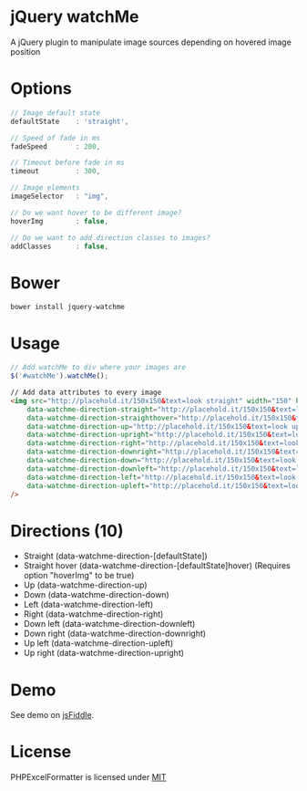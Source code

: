 jQuery watchMe
==============

A jQuery plugin to manipulate image sources depending on hovered image position

Options
==============

```JavaScript
// Image default state
defaultState	: 'straight',

// Speed of fade in ms
fadeSpeed		: 200,

// Timeout before fade in ms
timeout 		: 300,

// Image elements
imageSelector	: "img",

// Do we want hover to be different image?
hoverImg		: false,

// Do we want to add direction classes to images?
addClasses 		: false,
```

Bower
==============

    bower install jquery-watchme

Usage
==============

```JavaScript
// Add watchMe to div where your images are
$('#watchMe').watchMe();
```

```HTML
// Add data attributes to every image
<img src="http://placehold.it/150x150&text=look straight" width="150" height="150"
    data-watchme-direction-straight="http://placehold.it/150x150&text=look straight"
    data-watchme-direction-straighthover="http://placehold.it/150x150&text=look straight hover"
    data-watchme-direction-up="http://placehold.it/150x150&text=look up"
    data-watchme-direction-upright="http://placehold.it/150x150&text=look upright"
    data-watchme-direction-right="http://placehold.it/150x150&text=look right"
    data-watchme-direction-downright="http://placehold.it/150x150&text=look downright"
    data-watchme-direction-down="http://placehold.it/150x150&text=look down"
    data-watchme-direction-downleft="http://placehold.it/150x150&text=look downleft"
    data-watchme-direction-left="http://placehold.it/150x150&text=look left"
    data-watchme-direction-upleft="http://placehold.it/150x150&text=look upleft"
/>
```

Directions (10)
==============

* Straight (data-watchme-direction-[defaultState])
* Straight hover (data-watchme-direction-[defaultState]hover) (Requires option "hoverImg" to be true)
* Up (data-watchme-direction-up)
* Down (data-watchme-direction-down)
*	Left (data-watchme-direction-left)
*	Right (data-watchme-direction-right)
* Down left (data-watchme-direction-downleft)
*	Down right (data-watchme-direction-downright)
* Up left (data-watchme-direction-upleft)
*	Up right (data-watchme-direction-upright)

Demo
==============

See demo on [jsFiddle](http://jsfiddle.net/ReneKorss/2b2y3yez/).

License
=================
PHPExcelFormatter is licensed under [MIT](LICENSE)
